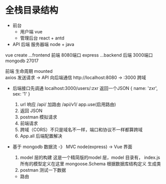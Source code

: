 # 全栈目录结构
  - 前台
    - 用户端    vue
    - 管理后台  react + antd
  - API 后端 服务器端  node + java

  vue create ...frontend  前端 8080端口
  express ...backend  后端  3000端口
  mongodb  27017


  前端   生命周期  mounted  
  axios  发送请求
  -> API  向后端通信
  http://localhost:8080 -> :3000   跨域

  - 后端接口先调通
    localhost:3000/users/:zxr  返回一个JSON
    {
      name: 'zxr',
      sex: '1'
    }
    1. url 响应  /api/
      加路由  /api/v1/
      app.use(启用路由)
    2. 返回 JSON 
    3. postman  模拟请求
    4. 前端请求
    5. 跨域（CORS）不只是域名不一样，端口和协议不一样都算跨域
    6. App.all  后端配置解决


- 基于 mongodb  数据流  -》  MVC  node(express)
-> Vue 界面
  1. model 层的构建
    这是一个精简版的model 层，model 目录有，
    index.js 所有的模型定义在这里
    mongoose.Schema  根据数据库结构定义
    生成类   
  2. postman  测试一下数据  
    - 路由   